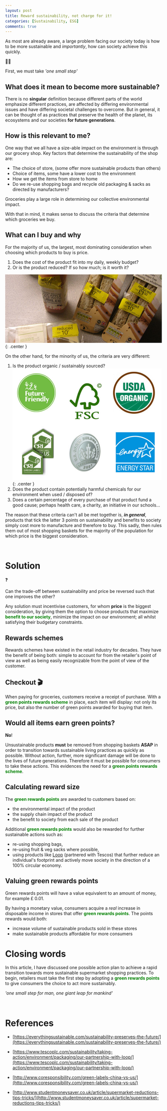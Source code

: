 ```yaml
---
layout: post
title: Reward sustainability, not charge for it!
categories: [Sustainability, ESG]
comments: true
---
```

As most are already aware, a large problem facing our society today is how to be more sustainable and *importantly*, how can society achieve this quickly.


<div class="callout">
  <div class="callout-icon-box">🧑‍🚀
  </div>
  <div class="callout-container">
    <p>First, we must take <i>'one small step'</i></p>
  </div>
</div>

## What does it mean to become more sustainable?
There is no **singular** definition because different parts of the world emphasize different practices, are affected by differing environmental issues and have differing societal challenges to overcome. But in general, it can be thought of as practices that preserve the health of the planet, its ecosystems and our societies **for future generations**. 

## How is this relevant to me?
One way that we all have a size-able impact on the environment is through our grocery shop. Key factors that determine the sustainability of the shop are:

- The choice of store, (some offer more sustainable products than others)
- Choice of items, some have a lower cost to the environment
- How we get the items from store to home
- Do we re-use shopping bags and recycle old packaging & sacks as directed by manufacturers?

Groceries play a large role in determining our collective environmental impact. 

With that in mind, it makes sense to discuss the criteria that determine which groceries we buy.

## What can I buy and why

For the majority of us, the largest, most dominating consideration when choosing which products to buy is price.

1. Does the cost of the product fit into my daily, weekly budget?
2. Or is the product reduced? If so how much; is it worth it?

![A supermarket product with a reduced label](/assets/images/ReducedSupermarketItems.jpeg){: .center }

On the other hand, for the minority of us, the criteria are very different:

1. Is the product organic / sustainably sourced?
![Sustainably sourced labels](/assets/images/SustainablySourcedSupermarketItemLabels.jpeg){: .center }
2. Does the product contain potentially harmful chemicals for our environment when used / disposed of?
3. Does a certain percentage of every purchase of that product fund a good cause; perhaps health care, a charity, an initiative in our schools...

The reason that these criteria can't all be met together is, ***in general***, products that tick the latter 3 points on sustainability and benefits to society simply cost more to manufacture and therefore to buy. This sadly, then rules them out of most shopping baskets for the majority of the population for which price is the biggest consideration.

<br>

# Solution

<div class="callout">
  <div class="callout-icon-box">❓
  </div>
  <div class="callout-container">
    <p>Can the trade-off between sustainability and price be reversed such that one improves the other?</p>
  </div>
</div>

Any solution must incentivise customers, for whom **price** is the biggest consideration, by giving them the option to choose products that maximize <span style="color: green"><b>benefit to our society</b></span>, minimize the impact on our environment; all whilst satisfying their budgetary constraints. 
## Rewards schemes

Rewards schemes have existed in the retail industry for decades. They have the benefit of being both: simple to account for from the retailer's point of view as well as being easily recognizable from the point of view of the customer.

## Checkout 🎬

When paying for groceries, customers receive a receipt of purchase. With a <span style="color: green"><b>green points rewards scheme</b></span> in place, each item will display: not only its price, but also the number of green points awarded for buying that item.

## Would all items earn green points?

**No**!

Unsustainable products **must** be removed from shopping baskets **ASAP** in order to transition towards sustainable living practices as quickly as possible. Without action, further, more significant damage will be done to the lives of future generations. Therefore it must be possible for consumers to take these actions. This evidences the need for a <span style="color: green"><b>green points rewards scheme</b></span>.

## Calculating reward size

The <span style="color: green"><b>green rewards points</b></span> are awarded to customers based on:

- the environmental impact of the product
- the supply chain impact of the product
- the benefit to society from each sale of the product

Additional <span style="color: green"><b>green rewards points</b></span> would also be rewarded for further sustainable actions such as:

- re-using shopping bags,
- re-using fruit & veg sacks where possible,
- using products like [Loop](https://www.tescoplc.com/sustainability/taking-action/environment/packaging/our-partnership-with-loop/) (partnered with Tescos) that further reduce an individual's footprint and actively move society in the direction of a 100% circular economy.

## Valuing green rewards points

Green rewards points will have a value equivalent to an amount of money, for example <span class="money">£ 0.01</span>. 

By having a monetary value, consumers acquire a *real* increase in disposable income in stores that offer <span style="color: green"><b>green rewards points</b></span>. The points rewards would both:
- increase volume of sustainable products sold in these stores
- make sustainable products affordable for more consumers

# Closing words
In this article, I have discussed one possible action plan to achieve a rapid transition towards more sustainable supermarket shopping practices. To begin, retailers must take the first step by adopting a <span style="color: green"><b>green rewards points</b></span> to give consumers the choice to act more sustainably.
<br>


*'one small step for man, one giant leap for mankind'*

<br>

# References

- [https://everythingsustainable.com/sustainability-preserves-the-future/](https://everythingsustainable.com/sustainability-preserves-the-future/)

- [https://www.tescoplc.com/sustainability/taking-action/environment/packaging/our-partnership-with-loop/](https://www.tescoplc.com/sustainability/taking-action/environment/packaging/our-partnership-with-loop/)

- [http://www.coresponsibility.com/green-labels-china-vs-us/](http://www.coresponsibility.com/green-labels-china-vs-us/)

- [http://www.studentmoneysaver.co.uk/article/supermarket-reductions-tips-tricks/](http://www.studentmoneysaver.co.uk/article/supermarket-reductions-tips-tricks/)



